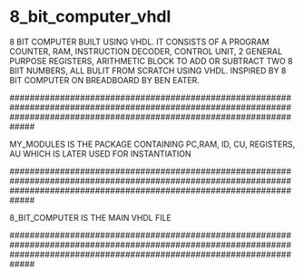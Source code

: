 # 8_bit_computer_vhdl
8 BIT COMPUTER BUILT USING VHDL.
IT CONSISTS OF A PROGRAM COUNTER, RAM, INSTRUCTION DECODER, CONTROL UNIT, 2 GENERAL PURPOSE REGISTERS, ARITHMETIC BLOCK TO ADD OR SUBTRACT TWO 8 BIIT NUMBERS, ALL BULIT FROM SCRATCH USING VHDL.
INSPIRED BY 8 BIT COMPUTER ON BREADBOARD BY BEN EATER.

#############################################################################################################################################################################

MY_MODULES IS THE PACKAGE CONTAINING PC,RAM, ID, CU, REGISTERS, AU WHICH IS LATER USED FOR INSTANTIATION

#############################################################################################################################################################################

8_BIT_COMPUTER IS THE MAIN VHDL FILE

#############################################################################################################################################################################
